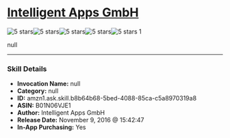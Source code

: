 # [Intelligent Apps GmbH](http://alexa.amazon.com/#skills/amzn1.ask.skill.b8b64b68-5bed-4088-85ca-c5a8970319a8)
![5 stars](../../images/ic_star_black_18dp_1x.png)![5 stars](../../images/ic_star_black_18dp_1x.png)![5 stars](../../images/ic_star_black_18dp_1x.png)![5 stars](../../images/ic_star_black_18dp_1x.png)![5 stars](../../images/ic_star_black_18dp_1x.png) 1

null

***

### Skill Details

* **Invocation Name:** null
* **Category:** null
* **ID:** amzn1.ask.skill.b8b64b68-5bed-4088-85ca-c5a8970319a8
* **ASIN:** B01N06VJE1
* **Author:** Intelligent Apps GmbH
* **Release Date:** November 9, 2016 @ 15:42:47
* **In-App Purchasing:** Yes

